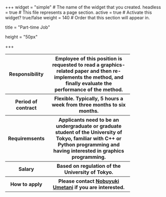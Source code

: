 +++
widget = "simple"  # The name of the widget that you created.
headless = true  # This file represents a page section.
active = true  # Activate this widget? true/false
weight = 140  # Order that this section will appear in.

title = "Part-time Job"

height = "50px"

+++

<table style="width:80%">
<tr>
	<th>Responsibility</th>
	<th>Employee of this position is requested to read a graphics-related paper and then re-implements the method, and finally evaluate the performance of the method.</th>
</tr><tr>	
	<th>Period of contract</th>
	<th>Flexible. Typically, 5 hours a week from three months to six months.</th> 
</tr><tr>
	<th>Requiremsents</th>
	<th>Applicants need to be an undergraduate or graduate student of the University of Tokyo, familiar with C++ or Python programming and having interested in graphics programming. </th>
</tr><tr>
	<th>Salary</th>
	<th>Based on regulation of the University of Tokyo.</th> 
</tr><tr>	
	<th>How to apply</th>
	<th>Please contact <a href="mailto:umetani@ci.i.u-tokyo.ac.jp">Nobuyuki Umetani</a> if you are interested. </th>
</tr>	
</table>




